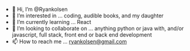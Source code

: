 - 👋 Hi, I’m @Ryankolsen
- 👀 I’m interested in ... coding, audible books, and my daughter
- 🌱 I’m currently learning ... React
- 💞️ I’m looking to collaborate on ... anything python or java with, and/or javascript, full stack, front end or back end development
- 📫 How to reach me ... ryankolsen@gmail.com

<!---
Ryankolsen/Ryankolsen is a ✨ special ✨ repository because its `README.md` (this file) appears on your GitHub profile.
You can click the Preview link to take a look at your changes.
--->
